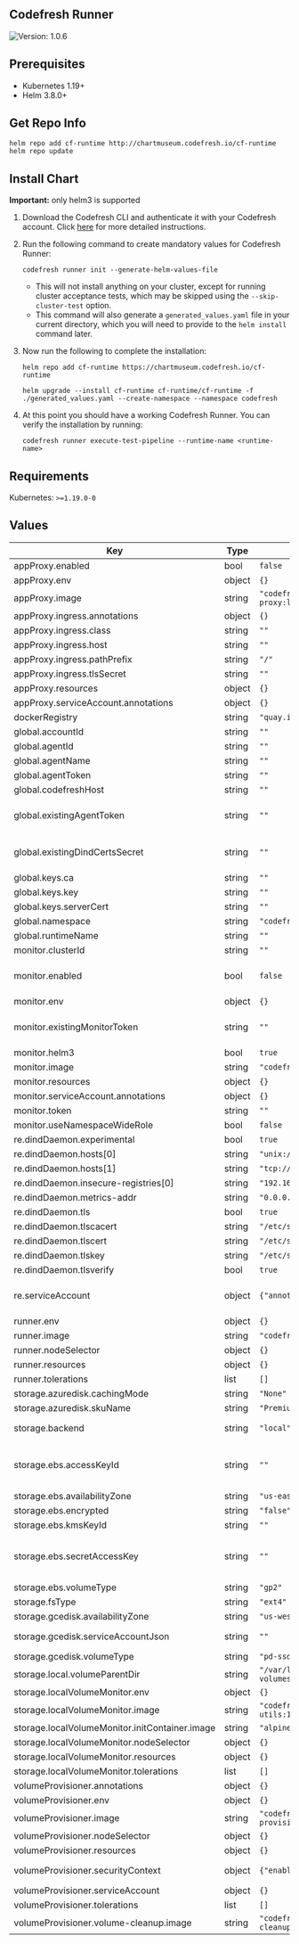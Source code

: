 ## Codefresh Runner

![Version: 1.0.6](https://img.shields.io/badge/Version-1.0.6-informational?style=flat-square)

## Prerequisites

- Kubernetes 1.19+
- Helm 3.8.0+

## Get Repo Info

```console
helm repo add cf-runtime http://chartmuseum.codefresh.io/cf-runtime
helm repo update
```

## Install Chart

**Important:** only helm3 is supported

1. Download the Codefresh CLI and authenticate it with your Codefresh account. Click [here](https://codefresh-io.github.io/cli/getting-started/) for more detailed instructions.
2. Run the following command to create mandatory values for Codefresh Runner:

    ```console
    codefresh runner init --generate-helm-values-file
    ```

   * This will not install anything on your cluster, except for running cluster acceptance tests, which may be skipped using the `--skip-cluster-test` option.
   * This command will also generate a `generated_values.yaml` file in your current directory, which you will need to provide to the `helm install` command later.
3. Now run the following to complete the installation:

    ```console
    helm repo add cf-runtime https://chartmuseum.codefresh.io/cf-runtime

    helm upgrade --install cf-runtime cf-runtime/cf-runtime -f ./generated_values.yaml --create-namespace --namespace codefresh
    ```
4. At this point you should have a working Codefresh Runner. You can verify the installation by running:
    ```console
    codefresh runner execute-test-pipeline --runtime-name <runtime-name>
    ```

## Requirements

Kubernetes: `>=1.19.0-0`

## Values

| Key | Type | Default | Description |
|-----|------|---------|-------------|
| appProxy.enabled | bool | `false` | Enable app-proxy |
| appProxy.env | object | `{}` |  |
| appProxy.image | string | `"codefresh/cf-app-proxy:latest"` | Set app-proxy image |
| appProxy.ingress.annotations | object | `{}` | Set extra annotations for ingress object |
| appProxy.ingress.class | string | `""` | Set ingress class |
| appProxy.ingress.host | string | `""` | Set DNS hostname the ingress will use |
| appProxy.ingress.pathPrefix | string | `"/"` | Set path prefix for ingress |
| appProxy.ingress.tlsSecret | string | `""` | Set k8s tls secret for the ingress object |
| appProxy.resources | object | `{}` |  |
| appProxy.serviceAccount.annotations | object | `{}` |  |
| dockerRegistry | string | `"quay.io"` | Set docker registry prefix for the runtime images |
| global.accountId | string | `""` |  |
| global.agentId | string | `""` |  |
| global.agentName | string | `""` |  |
| global.agentToken | string | `""` |  |
| global.codefreshHost | string | `""` |  |
| global.existingAgentToken | string | `""` | Existing secret (name-of-existing-secret) with API token from Codefresh (supersedes value for global.agentToken; secret must contain `codefresh.token` key) |
| global.existingDindCertsSecret | string | `""` | Existing secret (name has to be `codefresh-certs-server`) (supersedes value for global.keys; secret must contain `server-cert.pem` `server-key.pem` and `ca.pem`` keys) |
| global.keys.ca | string | `""` |  |
| global.keys.key | string | `""` |  |
| global.keys.serverCert | string | `""` |  |
| global.namespace | string | `"codefresh"` |  |
| global.runtimeName | string | `""` |  |
| monitor.clusterId | string | `""` | Cluster name as it registered in account |
| monitor.enabled | bool | `false` | Enable monitor Ref: https://codefresh.io/docs/docs/installation/codefresh-runner/#install-monitoring-component |
| monitor.env | object | `{}` |  |
| monitor.existingMonitorToken | string | `""` | Set Existing secret (name-of-existing-secret) with API token from Codefresh (supersedes value of monitor.token; secret must contain `codefresh.token` key) |
| monitor.helm3 | bool | `true` | keep true as default! |
| monitor.image | string | `"codefresh/agent:stable"` | Set monitor image |
| monitor.resources | object | `{}` |  |
| monitor.serviceAccount.annotations | object | `{}` |  |
| monitor.token | string | `""` | API token from Codefresh |
| monitor.useNamespaceWideRole | bool | `false` | Use ClusterRole (`false`) or Role (`true`) RBAC |
| re.dindDaemon.experimental | bool | `true` |  |
| re.dindDaemon.hosts[0] | string | `"unix:///var/run/docker.sock"` |  |
| re.dindDaemon.hosts[1] | string | `"tcp://0.0.0.0:1300"` |  |
| re.dindDaemon.insecure-registries[0] | string | `"192.168.99.100:5000"` |  |
| re.dindDaemon.metrics-addr | string | `"0.0.0.0:9323"` |  |
| re.dindDaemon.tls | bool | `true` |  |
| re.dindDaemon.tlscacert | string | `"/etc/ssl/cf-client/ca.pem"` |  |
| re.dindDaemon.tlscert | string | `"/etc/ssl/cf/server-cert.pem"` |  |
| re.dindDaemon.tlskey | string | `"/etc/ssl/cf/server-key.pem"` |  |
| re.dindDaemon.tlsverify | bool | `true` |  |
| re.serviceAccount | object | `{"annotations":{}}` | Set annotation on engine Service Account Ref: https://codefresh.io/docs/docs/administration/codefresh-runner/#injecting-aws-arn-roles-into-the-cluster |
| runner.env | object | `{}` | Add additional env vars |
| runner.image | string | `"codefresh/venona:1.9.15"` | Set runner image |
| runner.nodeSelector | object | `{}` | Set runner node selector |
| runner.resources | object | `{}` | Set runner requests and limits |
| runner.tolerations | list | `[]` | Set runner tolerations |
| storage.azuredisk.cachingMode | string | `"None"` |  |
| storage.azuredisk.skuName | string | `"Premium_LRS"` | Set storage type (`Premium_LRS`) |
| storage.backend | string | `"local"` | Set backend volume type (`local`/`ebs`/`ebs-csi`/`gcedisk`/`azuredisk`) |
| storage.ebs.accessKeyId | string | `""` | Set AWS_ACCESS_KEY_ID for volume-provisioner (optional) Ref: https://codefresh.io/docs/docs/installation/codefresh-runner/#dind-volume-provisioner-permissions |
| storage.ebs.availabilityZone | string | `"us-east-1a"` | Set EBS volumes availability zone (required) |
| storage.ebs.encrypted | string | `"false"` | Enable encryption (optional) |
| storage.ebs.kmsKeyId | string | `""` | Set KMS encryption key ID (optional) |
| storage.ebs.secretAccessKey | string | `""` | Set AWS_SECRET_ACCESS_KEY for volume-provisioner (optional) Ref: https://codefresh.io/docs/docs/installation/codefresh-runner/#dind-volume-provisioner-permissions |
| storage.ebs.volumeType | string | `"gp2"` | Set EBS volume type (`gp2`/`gp3`/`io1`) (required) |
| storage.fsType | string | `"ext4"` | Set filesystem type (`ext4`/`xfs`) |
| storage.gcedisk.availabilityZone | string | `"us-west1-a"` | Set GCP volume availability zone |
| storage.gcedisk.serviceAccountJson | string | `""` | Set Google SA JSON key for volume-provisioner (optional) |
| storage.gcedisk.volumeType | string | `"pd-ssd"` | Set GCP volume backend type (`pd-ssd`/`pd-standard`) |
| storage.local.volumeParentDir | string | `"/var/lib/codefresh/dind-volumes"` | Set volume path on the host filesystem |
| storage.localVolumeMonitor.env | object | `{}` |  |
| storage.localVolumeMonitor.image | string | `"codefresh/dind-volume-utils:1.29.3"` | Set `dind-lv-monitor` image |
| storage.localVolumeMonitor.initContainer.image | string | `"alpine"` |  |
| storage.localVolumeMonitor.nodeSelector | object | `{}` |  |
| storage.localVolumeMonitor.resources | object | `{}` |  |
| storage.localVolumeMonitor.tolerations | list | `[]` |  |
| volumeProvisioner.annotations | object | `{}` |  |
| volumeProvisioner.env | object | `{}` | Add additional env vars |
| volumeProvisioner.image | string | `"codefresh/dind-volume-provisioner:1.33.3"` | Set volume-provisioner image |
| volumeProvisioner.nodeSelector | object | `{}` | Set volume-provisioner node selector |
| volumeProvisioner.resources | object | `{}` | Set volume-provisioner requests and limits |
| volumeProvisioner.securityContext | object | `{"enabled":true}` | Enable volume-provisioner pod's security context (running as non root user) |
| volumeProvisioner.serviceAccount | object | `{}` | Set annotation on volume-provisioner Service Account |
| volumeProvisioner.tolerations | list | `[]` | Set volume-provisioner tolerations |
| volumeProvisioner.volume-cleanup.image | string | `"codefresh/dind-volume-cleanup:1.2.0"` | Set `dind-volume-cleanup` image |
